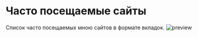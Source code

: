 # Часто посещаемые сайты
Список часто посещаемых мною сайтов в формате вкладок.
![preview](https://github.com/user-attachments/assets/56990fa4-5ba2-4ef0-8faf-7446dd3675b5)
